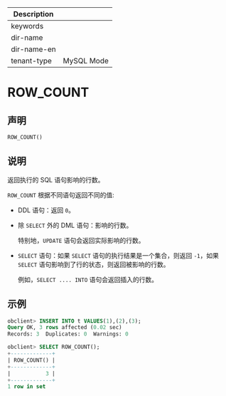 | Description   |                 |
|---------------|-----------------|
| keywords      |                 |
| dir-name      |                 |
| dir-name-en   |                 |
| tenant-type   | MySQL Mode      |

# ROW_COUNT

## 声明

```sql
ROW_COUNT()
```

## 说明

返回执行的 SQL 语句影响的行数。

`ROW_COUNT` 根据不同语句返回不同的值:

* DDL 语句：返回 `0`。

* 除 `SELECT` 外的 DML 语句：影响的行数。

  特别地，`UPDATE` 语句会返回实际影响的行数。

* `SELECT` 语句：如果 `SELECT` 语句的执行结果是一个集合，则返回 `-1`，如果 `SELECT` 语句影响到了行的状态，则返回被影响的行数。

  例如，`SELECT .... INTO` 语句会返回插入的行数。

## 示例

```sql
obclient> INSERT INTO t VALUES(1),(2),(3);
Query OK, 3 rows affected (0.02 sec)
Records: 3  Duplicates: 0  Warnings: 0

obclient> SELECT ROW_COUNT();
+-------------+
| ROW_COUNT() |
+-------------+
|           3 |
+-------------+
1 row in set
```
